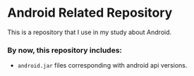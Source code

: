 # Android Related Repository

This is a repository that I use in my study about Android.

### By now, this repository includes: #

* `android.jar` files corresponding with android api versions.
